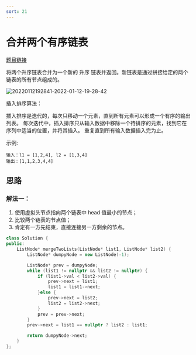 ```yaml
---
sort: 21
---
```


# 合并两个有序链表

[题目链接](https://leetcode-cn.com/problems/merge-two-sorted-lists/)

将两个升序链表合并为一个新的 升序 链表并返回。新链表是通过拼接给定的两个链表的所有节点组成的。 

![20220112192841-2022-01-12-19-28-42](https://cdn.jsdelivr.net/gh/ironartisan/picRepo/20220112192841-2022-01-12-19-28-42.png)

插入排序算法：

插入排序是迭代的，每次只移动一个元素，直到所有元素可以形成一个有序的输出列表。
每次迭代中，插入排序只从输入数据中移除一个待排序的元素，找到它在序列中适当的位置，并将其插入。
重复直到所有输入数据插入完为止。


示例:
```
输入：l1 = [1,2,4], l2 = [1,3,4]
输出：[1,1,2,3,4,4]
```


## 思路

### 解法一：

1. 使用虚拟头节点指向两个链表中 head 值最小的节点；
2. 比较两个链表的节点值；
3. 肯定有一方先结束，直接连接另一方剩余的节点。

```c++
class Solution {
public:
    ListNode* mergeTwoLists(ListNode* list1, ListNode* list2) {
        ListNode* dumpyNode = new ListNode(-1);

        ListNode* prev = dumpyNode;
        while (list1 != nullptr && list2 != nullptr) {
            if (list1->val < list2->val) {
                prev->next = list1;
                list1 = list1->next;
            }else {
                prev->next = list2;
                list2 = list2->next;
            }
            prev = prev->next;
        }
        prev->next = list1 == nullptr ? list2 : list1;

        return dumpyNode->next;
    }
};
```

